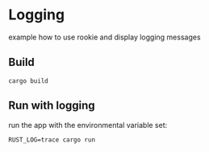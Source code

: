 # Logging

example how to use rookie and display logging messages

## Build

```console
cargo build
```

## Run with logging

run the app with the environmental variable set:

```console
RUST_LOG=trace cargo run
```
